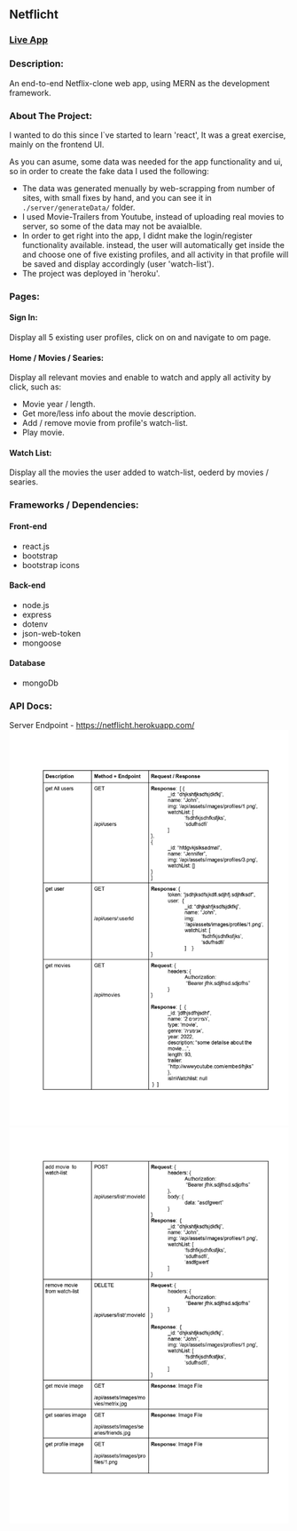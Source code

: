 ## Netflicht


### [Live App](https://netflicht.herokuapp.com/)

### Description:

An end-to-end Netflix-clone web app, using MERN as the development framework.

### About The Project:

I wanted to do this since I`ve started to learn 'react', It was a great exercise, mainly on the frontend  UI.

As you can asume, some data was needed for the app functionality and ui, so in order to create the fake data I used the following:

- The data was generated menually by web-scrapping from number of sites, with small fixes by hand, and you can see it in `./server/generateData/` folder.
- I used Movie-Trailers from Youtube, instead of uploading real movies to server, so some of the data may not be avaialble.
- In order to get right into the app, I didnt make the login/register functionality available. instead, the user will automatically get inside the and choose one of five existing profiles, and all activity in that profile will be saved and display accordingly (user 'watch-list').
- The project was deployed in 'heroku'.

### Pages:
#### Sign In:
Display all 5 existing user profiles, click on on and navigate to om page.

#### Home / Movies / Searies:
Display all relevant movies and enable to watch and apply all activity by click, such as:
- Movie year / length.
- Get more/less info about the movie description.
- Add / remove movie from profile's watch-list.
- Play movie.

#### Watch List:
Display all the movies the user added to watch-list, oederd by movies / searies.

### Frameworks / Dependencies:
#### Front-end
- react.js
- bootstrap
- bootstrap icons

#### Back-end
- node.js
- express
- dotenv
- json-web-token
- mongoose

#### Database
- mongoDb


### API Docs:
Server Endpoint - https://netflicht.herokuapp.com/
![](/frontend/api-doc/1.jpg)
![](/frontend/api-doc/2.jpg)







